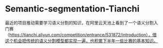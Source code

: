 # Semantic-segmentation-Tianchi
最近的项目推动需要学习语义分割的知识，在阿里云天池上看到了一个语义分割入门赛（https://tianchi.aliyun.com/competition/entrance/531872/introduction），借这个机会把传统的语义分割模型都实现一遍，也积累下半年一些比赛的基本知识。
